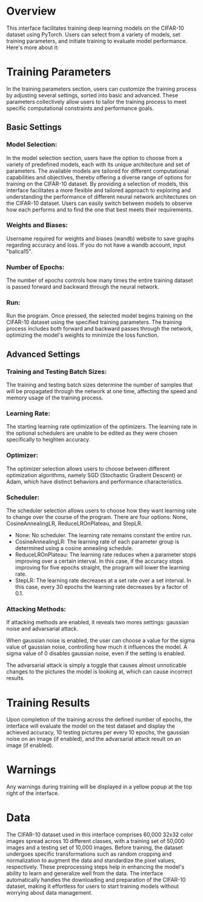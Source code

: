 # Overview
This interface facilitates training deep learning models on the CIFAR-10 dataset using PyTorch. Users can select from a 
variety of models, set training parameters, and initiate training to evaluate model performance. Here's more about it:
# Training Parameters
In the training parameters section, users can customize the training process by adjusting several settings, sorted into basic and advanced. These parameters collectively allow users to tailor the training process to meet specific computational constraints and performance goals.
## Basic Settings
### Model Selection:
In the model selection section, users have the option to choose from a variety of predefined models, each with its unique architecture and set of parameters. The available models are tailored for different computational capabilities and objectives, thereby offering a diverse range of options for training on the CIFAR-10 dataset. By providing a selection of models, this interface facilitates a more flexible and tailored approach to exploring and understanding the performance of different neural network architectures on the CIFAR-10 dataset. Users can easily switch between models to observe how each performs and to find the one that best meets their requirements.
### Weights and Biases:
Username required for weights and biases (wandb) website to save graphs regarding accuracy and loss. If you do not have a wandb account, input "balica15".
### Number of Epochs:
The number of epochs controls how many times the entire training dataset is passed forward and backward through the neural network.
### Run:
Run the program. Once pressed, the selected model begins training on the CIFAR-10 dataset using the specified training parameters. The training process includes both forward and backward passes through the network, optimizing the model's weights to minimize the loss function.
## Advanced Settings
### Training and Testing Batch Sizes:
The training and testing batch sizes determine the number of samples that will be propagated through the network at one time, affecting the speed and memory usage of the training process.
### Learning Rate:
The starting learning rate optimization of the optimizers. The learning rate in the optional schedulers are unable to be edited as they were chosen specifically to heighten accuracy. 
### Optimizer:
The optimizer selection allows users to choose between different optimization algorithms, namely SGD (Stochastic Gradient Descent) or Adam, which have distinct behaviors and performance characteristics.
### Scheduler:
The scheduler selection allows users to choose how they want learning rate to change over the course of the program. There are four options: None, CosineAnnealingLR, ReduceLROnPlateau, and StepLR.
- None: No scheduler. The learning rate remains constant the entire run.
- CosineAnnealingLR: The learning rate of each parameter group is determined using a cosine annealing schedule. 
- ReduceLROnPlateau: The learning rate reduces when a parameter stops improving over a certain interval. In this case, if the accuracy stops improving for five epochs straight, the program will lower the learning rate.
- StepLR: The learning rate decreases at a set rate over a set interval. In this case, every 30 epochs the learning rate decreases by a factor of 0.1.
### Attacking Methods:
If attacking methods are enabled, it reveals two mores settings: gaussian noise and advarsarial attack. 

When gaussian noise is enabled, the user can choose a value for the sigma value of gaussian noise, controlling how much it influences the model. A sigma value of 0 disables gaussian noise, even if the setting is enabled. 

The advarsarial attack is simply a toggle that causes almost unnoticable changes to the pictures the model is looking at, which can cause incorrect results.
# Training Results
Upon completion of the training across the defined number of epochs, the interface will evaluate the model on the test dataset and display the achieved accuracy, 10 testing pictures per every 10 epochs, the gaussian noise on an image (if enabled), and the advarsarial attack result on an image (if enabled).
# Warnings
Any warnings during training will be displayed in a yellow popup at the top right of the interface.
# Data
The CIFAR-10 dataset used in this interface comprises 60,000 32x32 color images spread across 10 different classes, with a training set of 50,000 images and a testing set of 10,000 images. Before training, the dataset undergoes specific transformations such as random cropping and normalization to augment the data and standardize the pixel values, respectively. These preprocessing steps help in enhancing the model's ability to learn and generalize well from the data. The interface automatically handles the downloading and preparation of the CIFAR-10 dataset, making it effortless for users to start training models without worrying about data management.